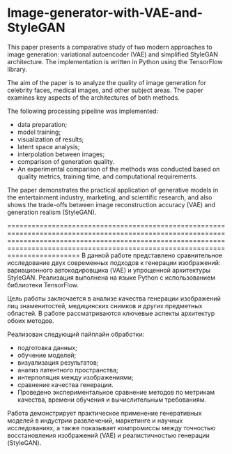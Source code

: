# Image-generator-with-VAE-and-StyleGAN

This paper presents a comparative study of two modern approaches to image generation: variational autoencoder (VAE) and simplified StyleGAN architecture. The implementation is written in Python using the TensorFlow library.

The aim of the paper is to analyze the quality of image generation for celebrity faces, medical images, and other subject areas. The paper examines key aspects of the architectures of both methods.

The following processing pipeline was implemented:

* data preparation;
* model training;
* visualization of results;
* latent space analysis;
* interpolation between images;
* comparison of generation quality.
* An experimental comparison of the methods was conducted based on quality metrics, training time, and computational requirements.

The paper demonstrates the practical application of generative models in the entertainment industry, marketing, and scientific research, and also shows the trade-offs between image reconstruction accuracy (VAE) and generation realism (StyleGAN).

==========================================================================================================================================================================================================================================
В данной работе представлено сравнительное исследование двух современных подходов к генерации изображений: вариационного автокодировщика (VAE) и упрощенной архитектуры StyleGAN. Реализация выполнена на языке Python с использованием библиотеки TensorFlow.

Цель работы заключается в анализе качества генерации изображений лиц знаменитостей, медицинских снимков и других предметных областей. В работе рассматриваются ключевые аспекты архитектур обоих методов.

Реализован следующий пайплайн обработки:

* подготовка данных;
* обучение моделей;
* визуализация результатов;
* анализ латентного пространства;
* интерполяция между изображениями;
* сравнение качества генерации.
* Проведено экспериментальное сравнение методов по метрикам качества, времени обучения и вычислительным требованиям.

Работа демонстрирует практическое применение генеративных моделей в индустрии развлечений, маркетинге и научных исследованиях, а также показывает компромиссы между точностью восстановления изображений (VAE) и реалистичностью генерации (StyleGAN).

